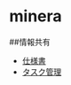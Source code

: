 # minera


##情報共有

- [仕様書](https://docs.google.com/document/d/1UqwhvMbMbAA2L8OAkadvNoMgPvA06ByKNfUT3aldkew/edit)
- [タスク管理](https://trello.com/b/5ndkSngt/minera)
